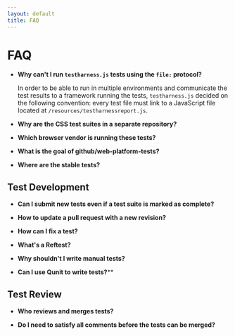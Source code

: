 ```yaml
---
layout: default
title: FAQ
---
```


FAQ
===

*   **Why can't I run `testharness.js` tests using the `file:` protocol?**
    
    In order to be able to run in multiple environments and communicate the test
    results to a framework running the tests, `testharness.js` decided on the
    following convention: every test file must link to a JavaScript file
    located at `/resources/testharnessreport.js`.
    
*   **Why are the CSS test suites in a separate repository?**
    
*   **Which browser vendor is running these tests?**
    
*   **What is the goal of github/web-platform-tests?**
    
*   **Where are the stable tests?**


Test Development
----------------

*   **Can I submit new tests even if a test suite is marked as complete?**
    
*   **How to update a pull request with a new revision?**
    
*   **How can I fix a test?**

*   **What's a Reftest?**

*   **Why shouldn't I write manual tests?**

*   **Can I use Qunit to write tests?****


Test Review
-----------

*   **Who reviews and merges tests?**

*   **Do I need to satisfy all comments before the tests can be merged?**

